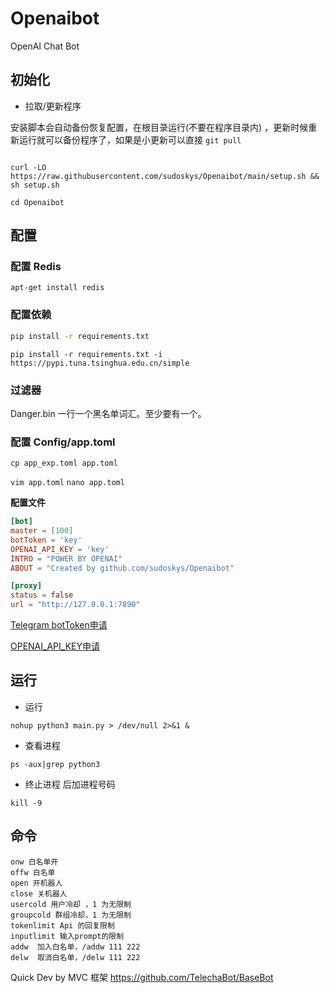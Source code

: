# Openaibot

OpenAI Chat Bot

## 初始化

* 拉取/更新程序

安装脚本会自动备份恢复配置，在根目录运行(不要在程序目录内)
，更新时候重新运行就可以备份程序了，如果是小更新可以直接 ``git pull``

```shell

curl -LO https://raw.githubusercontent.com/sudoskys/Openaibot/main/setup.sh && sh setup.sh

```

`cd Openaibot`

## 配置

### 配置 Redis

```shell
apt-get install redis
```

### 配置依赖

```bash
pip install -r requirements.txt
```

`pip install -r requirements.txt -i https://pypi.tuna.tsinghua.edu.cn/simple`

### 过滤器

Danger.bin 一行一个黑名单词汇。至少要有一个。

### 配置 Config/app.toml

`cp app_exp.toml app.toml`

`vim app.toml`
`nano app.toml`

**配置文件**

```toml
[bot]
master = [100]
botToken = 'key'
OPENAI_API_KEY = 'key'
INTRO = "POWER BY OPENAI"
ABOUT = "Created by github.com/sudoskys/Openaibot"

[proxy]
status = false
url = "http://127.0.0.1:7890"
```

[Telegram botToken申请](https://t.me/BotFather)

[OPENAI_API_KEY申请](https://beta.openai.com/account/api-keys)

## 运行

* 运行

```shell
nohup python3 main.py > /dev/null 2>&1 & 
```

* 查看进程

```shell
ps -aux|grep python3
```

* 终止进程
  后加进程号码

```shell
kill -9  
```

## 命令

```
onw 白名单开
offw 白名单
open 开机器人
close 关机器人
usercold 用户冷却 ，1 为无限制
groupcold 群组冷却，1 为无限制
tokenlimit Api 的回复限制
inputlimit 输入prompt的限制
addw  加入白名单，/addw 111 222
delw  取消白名单，/delw 111 222
```

Quick Dev by MVC 框架 https://github.com/TelechaBot/BaseBot